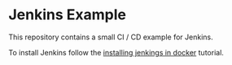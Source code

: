 # Jenkins Example

This repository contains a small CI / CD example for Jenkins.

To install Jenkins follow the [installing jenkings in docker](https://jenkins.io/doc/book/installing/#downloading-and-running-jenkins-in-docker) tutorial.

